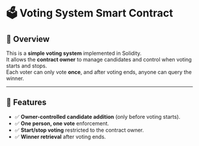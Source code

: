 # 🗳️ Voting System Smart Contract

## 📌 Overview
This is a **simple voting system** implemented in Solidity.  
It allows the **contract owner** to manage candidates and control when voting starts and stops.  
Each voter can only vote **once**, and after voting ends, anyone can query the winner.  

---

## 🚀 Features
- ✅ **Owner-controlled candidate addition** (only before voting starts).  
- ✅ **One person, one vote** enforcement.  
- ✅ **Start/stop voting** restricted to the contract owner.  
- ✅ **Winner retrieval** after voting ends.  